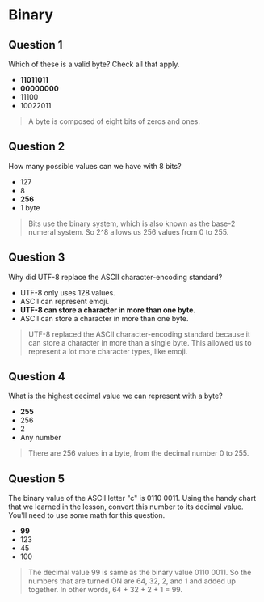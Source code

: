 # Binary

## Question 1

Which of these is a valid byte? Check all that apply.

* **11011011**
* **00000000**
* 11100
* 10022011

> A byte is composed of eight bits of zeros and ones.

## Question 2

How many possible values can we have with 8 bits?

* 127
* 8
* **256**
* 1 byte

> Bits use the binary system, which is also known as the base-2 numeral system. So 2^8 allows us 256 values from 0 to 255.

## Question 3

Why did UTF-8 replace the ASCII character-encoding standard?

* UTF-8 only uses 128 values.
* ASCII can represent emoji.
* **UTF-8 can store a character in more than one byte.**
* ASCII can store a character in more than one byte.

> UTF-8 replaced the ASCII character-encoding standard because it can store a character in more than a single byte. This allowed us to represent a lot more character types, like emoji.

## Question 4

What is the highest decimal value we can represent with a byte?

* **255**
* 256
* 2
* Any number

> There are 256 values in a byte, from the decimal number 0 to 255.

## Question 5

The binary value of the ASCII letter "c" is 0110 0011. Using the handy chart that we learned in the lesson, convert this number to its decimal value. You'll need to use some math for this question.

* **99**
* 123
* 45
* 100

> The decimal value 99 is same as the binary value 0110 0011. So the numbers that are turned ON are 64, 32, 2, and 1 and added up together. In other words, 64 + 32 + 2 + 1 = 99.